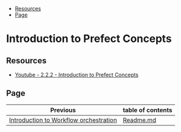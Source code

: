 - [Resources](#resources)
- [Page](#page)

# Introduction to Prefect Concepts


## Resources

- [Youtube - 2.2.2 - Introduction to Prefect Concepts](https://www.youtube.com/watch?v=cdtN6dhp708)

## Page

| Previous                                                                                  | table of contents      |
|-------------------------------------------------------------------------------------------|------------------------|
| [Introduction to Workflow orchestration](2_2_1_Introduction_to_Workflow_orchestration.md) | [Readme.md](README.md) |
